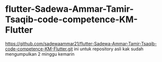 # flutter-Sadewa-Ammar-Tamir-Tsaqib-code-competence-KM-Flutter

https://github.com/sadewaammar21/flutter-Sadewa-Ammar-Tamir-Tsaqib-code-competence-KM-Flutter.git 
ini untuk repository asli kak sudah mengumpulkan 2 minggu kemarin